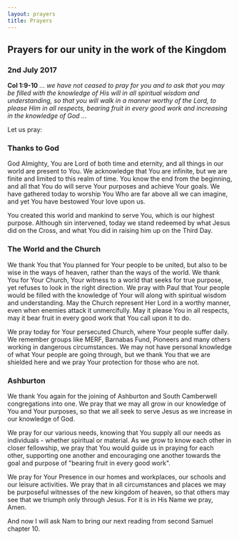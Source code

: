```yaml
---
layout: prayers
title: Prayers
---
```


## Prayers for our unity in the work of the Kingdom 
### 2nd July 2017

__Col 1:9-10__ _... we have not ceased to pray for you and to ask that you may be filled with the knowledge of His will in all spiritual wisdom and understanding, so that you will walk in a manner worthy of the Lord, to please Him in all respects, bearing fruit in every good work and increasing in the knowledge of God ..._

Let us pray:
### Thanks to God
God Almighty, You are Lord of both time and eternity, and all things in our world are present to You. We acknowledge that You are infinite, but we are finite and limited to this realm of time. You know the end from the beginning, and all that You do will serve Your purposes and achieve Your goals. We have gathered today to worship You Who are far above all we can imagine, and yet You have bestowed Your love upon us.

You created this world and mankind to serve You, which is our highest purpose. Although sin intervened, today we stand redeemed by what Jesus did on the Cross, and what You did in raising him up on the Third Day. 

### The World and the Church
We thank You that You planned for Your people to be united, but also to be wise in the ways of heaven, rather than the ways of the world. We thank You for Your Church, Your witness to a world that seeks for true purpose, yet refuses to look in the right direction. We pray with Paul that Your people would be filled with the knowledge of Your will along with spiritual wisdom and understanding. May the Church represent Her Lord in a worthy manner, even when enemies attack it unmercifully. May it please You in all respects, may it bear fruit in every good work that You call upon it to do.

We pray today for Your persecuted Church, where Your people suffer daily. We remember groups like MERF, Barnabas Fund, Pioneers and many others working in dangerous circumstances. We may not have personal knowledge of what Your people are going through, but we thank You that we are shielded here and we pray Your protection for those who are not.

### Ashburton
We thank You again for the joining of Ashburton and South Camberwell congregations into one. We pray that we may all grow in our knowledge of You and Your purposes, so that we all seek to serve Jesus as we increase in our knowledge of God.

We pray for our various needs, knowing that You supply all our needs as individuals - whether spiritual or material. As we grow to know each other in closer fellowship, we pray that You would guide us in praying for each other, supporting one another and encouraging one another towards the goal and purpose of "bearing fruit in every good work". 

We pray for Your Presence in our homes and workplaces, our schools and our leisure activities. We pray that in all circumstances and places we may be purposeful witnesses of the new kingdom of heaven, so that others may see that we triumph only through Jesus. For it is in His Name we pray, Amen.

And now I will ask Nam to bring our next reading from second Samuel chapter 10. 


